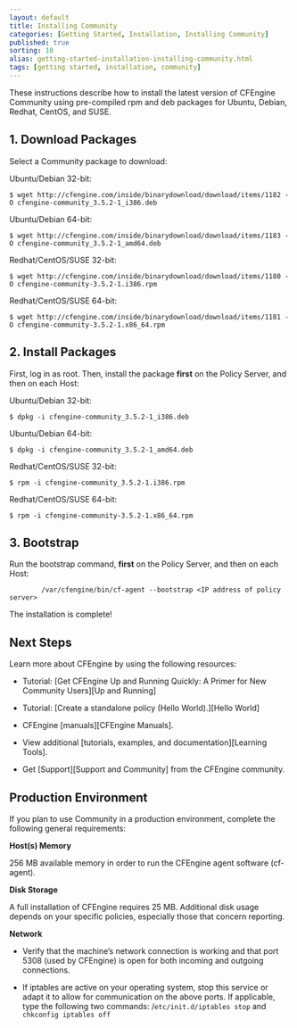 ```yaml
---
layout: default
title: Installing Community
categories: [Getting Started, Installation, Installing Community]
published: true
sorting: 10
alias: getting-started-installation-installing-community.html
tags: [getting started, installation, community]
---
```


These instructions describe how to install the latest version of CFEngine Community using pre-compiled rpm and 
deb packages for Ubuntu, Debian, Redhat, CentOS, and SUSE.

## 1. Download Packages 

Select a Community package to download:

Ubuntu/Debian 32-bit:
```
$ wget http://cfengine.com/inside/binarydownload/download/items/1182 -O cfengine-community_3.5.2-1_i386.deb
```
Ubuntu/Debian 64-bit:
```
$ wget http://cfengine.com/inside/binarydownload/download/items/1183 -O cfengine-community_3.5.2-1_amd64.deb
```
Redhat/CentOS/SUSE 32-bit:
```
$ wget http://cfengine.com/inside/binarydownload/download/items/1180 -O cfengine-community-3.5.2-1.i386.rpm 
```
Redhat/CentOS/SUSE 64-bit:
```
$ wget http://cfengine.com/inside/binarydownload/download/items/1181 -O cfengine-community-3.5.2-1.x86_64.rpm 
```

## 2. Install Packages

First, log in as root. Then, install the package **first** on the Policy Server, and then on each Host:

Ubuntu/Debian 32-bit:
```
$ dpkg -i cfengine-community_3.5.2-1_i386.deb
```
Ubuntu/Debian 64-bit:
```
$ dpkg -i cfengine-community_3.5.2-1_amd64.deb
```
Redhat/CentOS/SUSE 32-bit:
```
$ rpm -i cfengine-community_3.5.2-1.i386.rpm
```
Redhat/CentOS/SUSE 64-bit:
```
$ rpm -i cfengine-community-3.5.2-1.x86_64.rpm
```

## 3. Bootstrap

Run the bootstrap command, **first** on the Policy Server, and then on each Host:

```
        /var/cfengine/bin/cf-agent --bootstrap <IP address of policy server>
```

The installation is complete!

## Next Steps

Learn more about CFEngine by using the following resources:

* Tutorial: [Get CFEngine Up and Running Quickly: A Primer for New Community Users][Up and Running]

* Tutorial: [Create a standalone policy (Hello World).][Hello World]

* CFEngine [manuals][CFEngine Manuals].

* View additional [tutorials, examples, and documentation][Learning Tools].

* Get [Support][Support and Community] from the CFEngine community.

## Production Environment

If you plan to use Community in a production environment, complete the following general requirements:

**Host(s) Memory** 

256 MB available memory in order to run the CFEngine agent software (cf-agent).

**Disk Storage** 

A full installation of CFEngine requires 25 MB. Additional disk usage
depends on your specific policies, especially those that concern reporting.

**Network** 

* Verify that the machine’s network connection is working and that port 5308
  (used by CFEngine) is open for both incoming and outgoing connections.

* If iptables are active on your operating system, stop this service or adapt
  it to allow for communication on the above ports. If applicable, type the
  following two commands: /`etc/init.d/iptables stop` and `chkconfig iptables
  off`
